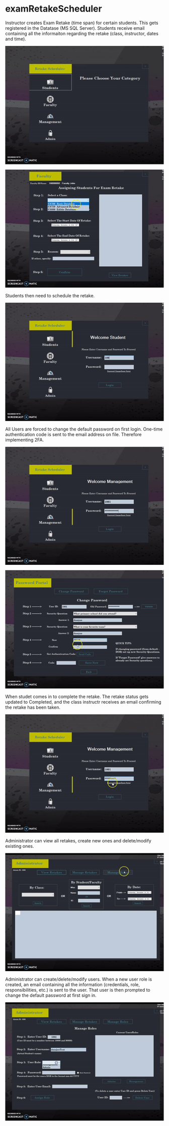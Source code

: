# examRetakeScheduler
Instructor creates Exam Retake (time span) for certain students. This gets registered in the Datatase (MS SQL Server). Students receive email containing all the informaiton regarding the retake (class, instructor, dates and time).

![](examRetake.gif)

![](examRetake2.gif)

Students then need to schedule the retake.

![](examRetake3.gif)

All Users are forced to change the default password on first login. One-time authentication code is sent to the email address on file. Therefore implementing 2FA.

![](examRetake4.gif)

![](examRetake5.gif)

When studet comes in to complete the retake. The retake status gets updated to Completed, and the class instructr receives an email confirming the retake has been taken. 

![](examRetake6.gif)

Administrator can view all retakes, create new ones and delete/modify existing ones. 

![](examRetake7.gif)

Administrator can create/delete/modify users. When a new user role is created, an email containing all the information (credentials, role, responsibilities, etc.) is sent to the user. That user is then prompted to change the default password at first sign in. 

![](examRetake8.gif)

